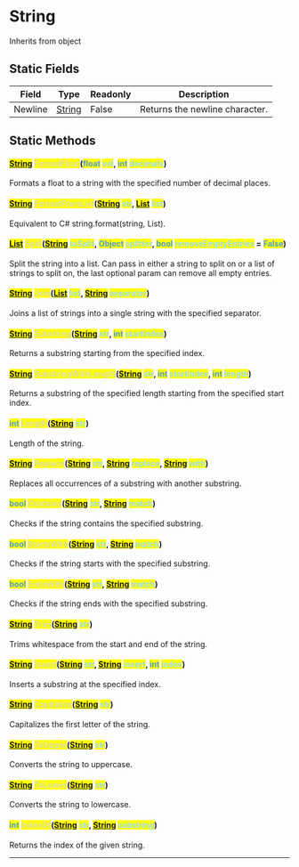 # String
Inherits from object
## Static Fields
|Field|Type|Readonly|Description|
|---|---|---|---|
|Newline|[String](../static/String.md)|False|Returns the newline character.|
## Static Methods
#### <mark style="color:#509cd4;">[String](../static/String.md)</mark> <mark style="color:#dcdcaa;">FormatFloat</mark>(<mark style="color:#509cd4;">float</mark> <mark style="color:#9cdcfe;">val</mark>, <mark style="color:#509cd4;">int</mark> <mark style="color:#9cdcfe;">decimals</mark>)
Formats a float to a string with the specified number of decimal places.
#### <mark style="color:#509cd4;">[String](../static/String.md)</mark> <mark style="color:#dcdcaa;">FormatFromList</mark>(<mark style="color:#509cd4;">[String](../static/String.md)</mark> <mark style="color:#9cdcfe;">str</mark>, <mark style="color:#509cd4;">[List](../objects/List.md)</mark> <mark style="color:#9cdcfe;">list</mark>)
Equivalent to C# string.format(string, List<string>).
#### <mark style="color:#509cd4;">[List](../objects/List.md)</mark> <mark style="color:#dcdcaa;">Split</mark>(<mark style="color:#509cd4;">[String](../static/String.md)</mark> <mark style="color:#9cdcfe;">toSplit</mark>, <mark style="color:#509cd4;">Object</mark> <mark style="color:#9cdcfe;">splitter</mark>, <mark style="color:#509cd4;">bool</mark> <mark style="color:#9cdcfe;">removeEmptyEntries</mark> = <mark style="color:#509cd4;">False</mark>)
Split the string into a list. Can pass in either a string to split on or a list of strings to split on, the last optional param can remove all empty entries.
#### <mark style="color:#509cd4;">[String](../static/String.md)</mark> <mark style="color:#dcdcaa;">Join</mark>(<mark style="color:#509cd4;">[List](../objects/List.md)</mark> <mark style="color:#9cdcfe;">list</mark>, <mark style="color:#509cd4;">[String](../static/String.md)</mark> <mark style="color:#9cdcfe;">separator</mark>)
Joins a list of strings into a single string with the specified separator.
#### <mark style="color:#509cd4;">[String](../static/String.md)</mark> <mark style="color:#dcdcaa;">Substring</mark>(<mark style="color:#509cd4;">[String](../static/String.md)</mark> <mark style="color:#9cdcfe;">str</mark>, <mark style="color:#509cd4;">int</mark> <mark style="color:#9cdcfe;">startIndex</mark>)
Returns a substring starting from the specified index.
#### <mark style="color:#509cd4;">[String](../static/String.md)</mark> <mark style="color:#dcdcaa;">SubstringWithLength</mark>(<mark style="color:#509cd4;">[String](../static/String.md)</mark> <mark style="color:#9cdcfe;">str</mark>, <mark style="color:#509cd4;">int</mark> <mark style="color:#9cdcfe;">startIndex</mark>, <mark style="color:#509cd4;">int</mark> <mark style="color:#9cdcfe;">length</mark>)
Returns a substring of the specified length starting from the specified start index.
#### <mark style="color:#509cd4;">int</mark> <mark style="color:#dcdcaa;">Length</mark>(<mark style="color:#509cd4;">[String](../static/String.md)</mark> <mark style="color:#9cdcfe;">str</mark>)
Length of the string.
#### <mark style="color:#509cd4;">[String](../static/String.md)</mark> <mark style="color:#dcdcaa;">Replace</mark>(<mark style="color:#509cd4;">[String](../static/String.md)</mark> <mark style="color:#9cdcfe;">str</mark>, <mark style="color:#509cd4;">[String](../static/String.md)</mark> <mark style="color:#9cdcfe;">replace</mark>, <mark style="color:#509cd4;">[String](../static/String.md)</mark> <mark style="color:#9cdcfe;">with</mark>)
Replaces all occurrences of a substring with another substring.
#### <mark style="color:#509cd4;">bool</mark> <mark style="color:#dcdcaa;">Contains</mark>(<mark style="color:#509cd4;">[String](../static/String.md)</mark> <mark style="color:#9cdcfe;">str</mark>, <mark style="color:#509cd4;">[String](../static/String.md)</mark> <mark style="color:#9cdcfe;">match</mark>)
Checks if the string contains the specified substring.
#### <mark style="color:#509cd4;">bool</mark> <mark style="color:#dcdcaa;">StartsWith</mark>(<mark style="color:#509cd4;">[String](../static/String.md)</mark> <mark style="color:#9cdcfe;">str</mark>, <mark style="color:#509cd4;">[String](../static/String.md)</mark> <mark style="color:#9cdcfe;">match</mark>)
Checks if the string starts with the specified substring.
#### <mark style="color:#509cd4;">bool</mark> <mark style="color:#dcdcaa;">EndsWith</mark>(<mark style="color:#509cd4;">[String](../static/String.md)</mark> <mark style="color:#9cdcfe;">str</mark>, <mark style="color:#509cd4;">[String](../static/String.md)</mark> <mark style="color:#9cdcfe;">match</mark>)
Checks if the string ends with the specified substring.
#### <mark style="color:#509cd4;">[String](../static/String.md)</mark> <mark style="color:#dcdcaa;">Trim</mark>(<mark style="color:#509cd4;">[String](../static/String.md)</mark> <mark style="color:#9cdcfe;">str</mark>)
Trims whitespace from the start and end of the string.
#### <mark style="color:#509cd4;">[String](../static/String.md)</mark> <mark style="color:#dcdcaa;">Insert</mark>(<mark style="color:#509cd4;">[String](../static/String.md)</mark> <mark style="color:#9cdcfe;">str</mark>, <mark style="color:#509cd4;">[String](../static/String.md)</mark> <mark style="color:#9cdcfe;">insert</mark>, <mark style="color:#509cd4;">int</mark> <mark style="color:#9cdcfe;">index</mark>)
Inserts a substring at the specified index.
#### <mark style="color:#509cd4;">[String](../static/String.md)</mark> <mark style="color:#dcdcaa;">Capitalize</mark>(<mark style="color:#509cd4;">[String](../static/String.md)</mark> <mark style="color:#9cdcfe;">str</mark>)
Capitalizes the first letter of the string.
#### <mark style="color:#509cd4;">[String](../static/String.md)</mark> <mark style="color:#dcdcaa;">ToUpper</mark>(<mark style="color:#509cd4;">[String](../static/String.md)</mark> <mark style="color:#9cdcfe;">str</mark>)
Converts the string to uppercase.
#### <mark style="color:#509cd4;">[String](../static/String.md)</mark> <mark style="color:#dcdcaa;">ToLower</mark>(<mark style="color:#509cd4;">[String](../static/String.md)</mark> <mark style="color:#9cdcfe;">str</mark>)
Converts the string to lowercase.
#### <mark style="color:#509cd4;">int</mark> <mark style="color:#dcdcaa;">IndexOf</mark>(<mark style="color:#509cd4;">[String](../static/String.md)</mark> <mark style="color:#9cdcfe;">str</mark>, <mark style="color:#509cd4;">[String](../static/String.md)</mark> <mark style="color:#9cdcfe;">substring</mark>)
Returns the index of the given string.

---

